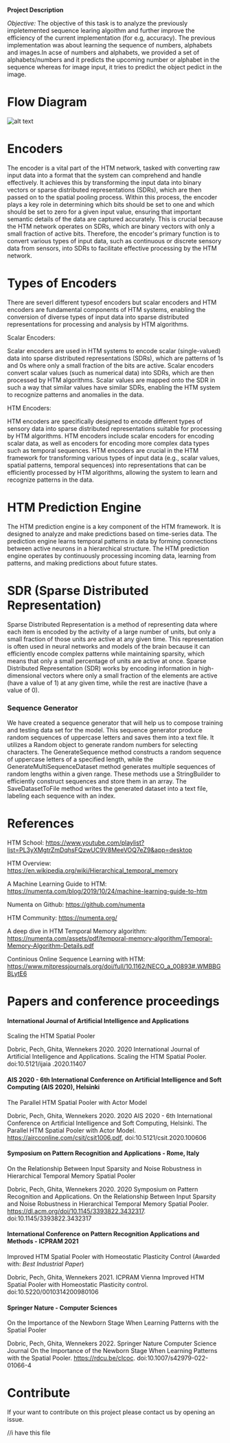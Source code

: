 **Project Description**

*Objective:*
The objective of this task is to analyze the previously impletemented sequence learing algoithm and further improve the efficiency of the current implementation (for e.g, accuracy).
The previous implementation was about learning the sequence of numbers, alphabets and images.In acse of numbers and alphabets, we provided a set of alphabets/numbers and it predicts the upcoming number or alphabet in the sequence whereas for image input, it tries to predict the object pedict in the image.

# Flow Diagram #

![alt text](<Flow diagram-1.png>)

# Encoders #
The encoder is a vital part of the HTM network, tasked with converting raw input data into a format that the system can comprehend and handle effectively. It achieves this by transforming the input data into binary vectors or sparse distributed representations (SDRs), which are then passed on to the spatial pooling process. Within this process, the encoder plays a key role in determining which bits should be set to one and which should be set to zero for a given input value, ensuring that important semantic details of the data are captured accurately. This is crucial because the HTM network operates on SDRs, which are binary vectors with only a small fraction of active bits. Therefore, the encoder's primary function is to convert various types of input data, such as continuous or discrete sensory data from sensors, into SDRs to facilitate effective processing by the HTM network.
# Types of Encoders #
There are severl different typesof encoders but scalar encoders and HTM encoders are fundamental components of HTM systems, enabling the conversion of diverse types of input data into sparse distributed representations for processing and analysis by HTM algorithms.

Scalar Encoders:

Scalar encoders are used in HTM systems to encode scalar (single-valued) data into sparse distributed representations (SDRs), which are patterns of 1s and 0s where only a small fraction of the bits are active. Scalar encoders convert scalar values (such as numerical data) into SDRs, which are then processed by HTM algorithms.
Scalar values are mapped onto the SDR in such a way that similar values have similar SDRs, enabling the HTM system to recognize patterns and anomalies in the data.

HTM Encoders:

HTM encoders are specifically designed to encode different types of sensory data into sparse distributed representations suitable for processing by HTM algorithms. HTM encoders include scalar encoders for encoding scalar data, as well as encoders for encoding more complex data types such as temporal sequences.
HTM encoders are crucial in the HTM framework for transforming various types of input data (e.g., scalar values, spatial patterns, temporal sequences) into representations that can be efficiently processed by HTM algorithms, allowing the system to learn and recognize patterns in the data.
# HTM Prediction Engine #
The HTM prediction engine is a key component of the HTM framework. It is designed to analyze and make predictions based on time-series data. The prediction engine learns temporal patterns in data by forming connections between active neurons in a hierarchical structure.
The HTM prediction engine operates by continuously processing incoming data, learning from patterns, and making predictions about future states. 
# SDR (Sparse Distributed Representation) #
Sparse Distributed Representation is a method of representing data where each item is encoded by the activity of a large number of units, but only a small fraction of those units are active at any given time. This representation is often used in neural networks and models of the brain because it can efficiently encode complex patterns while maintaining sparsity, which means that only a small percentage of units are active at once.
Sparse Distributed Representation (SDR) works by encoding information in high-dimensional vectors where only a small fraction of the elements are active (have a value of 1) at any given time, while the rest are inactive (have a value of 0). 


### Sequence Generator
We have created a sequence generator that will help us to compose training and testing data set for the model. This sequence generator produce random sequences of uppercase letters and saves them into a text file. It utilizes a Random object to generate random numbers for selecting characters. The GenerateSequence method constructs a random sequence of uppercase letters of a specified length, while the GenerateMultiSequenceDataset method generates multiple sequences of random lengths within a given range. These methods use a StringBuilder to efficiently construct sequences and store them in an array. The SaveDatasetToFile method writes the generated dataset into a text file, labeling each sequence with an index.

# References

HTM School:
https://www.youtube.com/playlist?list=PL3yXMgtrZmDqhsFQzwUC9V8MeeVOQ7eZ9&app=desktop

HTM Overview:
https://en.wikipedia.org/wiki/Hierarchical_temporal_memory

A Machine Learning Guide to HTM:
https://numenta.com/blog/2019/10/24/machine-learning-guide-to-htm

Numenta on Github:
https://github.com/numenta

HTM Community:
https://numenta.org/

A deep dive in HTM Temporal Memory algorithm:
https://numenta.com/assets/pdf/temporal-memory-algorithm/Temporal-Memory-Algorithm-Details.pdf

Continious Online Sequence Learning with HTM:
https://www.mitpressjournals.org/doi/full/10.1162/NECO_a_00893#.WMBBGBLytE6

# Papers and conference proceedings

#### International Journal of Artificial Intelligence and Applications
Scaling the HTM Spatial Pooler

Dobric, Pech, Ghita, Wennekers 2020. 2020 International Journal of Artificial Intelligence and Applications. Scaling the HTM Spatial Pooler. doi:10.5121/ijaia .2020.11407

#### AIS 2020 - 6th International Conference on Artificial Intelligence and Soft Computing (AIS 2020), Helsinki
The Parallel HTM Spatial Pooler with Actor Model

Dobric, Pech, Ghita, Wennekers 2020. 2020 AIS 2020 - 6th International Conference on Artificial Intelligence and Soft Computing, Helsinki. The Parallel HTM Spatial Pooler with Actor Model. https://aircconline.com/csit/csit1006.pdf, doi:10.5121/csit.2020.100606

#### Symposium on Pattern Recognition and Applications - Rome, Italy
On the Relationship Between Input Sparsity and Noise Robustness in Hierarchical Temporal Memory Spatial Pooler 

Dobric, Pech, Ghita, Wennekers 2020. 2020 Symposium on Pattern Recognition and Applications. On the Relationship Between Input Sparsity and Noise Robustness in Hierarchical Temporal Memory Spatial Pooler. https://dl.acm.org/doi/10.1145/3393822.3432317. doi:10.1145/3393822.3432317

#### International Conference on Pattern Recognition Applications and Methods - ICPRAM 2021
Improved HTM Spatial Pooler with Homeostatic Plasticity Control (Awarded with: *Best Industrial Paper*)

Dobric, Pech, Ghita, Wennekers 2021. ICPRAM Vienna Improved HTM Spatial Pooler with Homeostatic Plasticity control. doi:10.5220/0010314200980106

#### Springer Nature - Computer Sciences
On the Importance of the Newborn Stage When Learning Patterns with the Spatial Pooler

Dobric, Pech, Ghita, Wennekers 2022. Springer Nature Computer Science Journal
On the Importance of the Newborn Stage When Learning Patterns with the Spatial Pooler. https://rdcu.be/cIcoc. doi:10.1007/s42979-022-01066-4

# Contribute
If your want to contribute on this project please contact us by opening an issue. 

//i have this file


